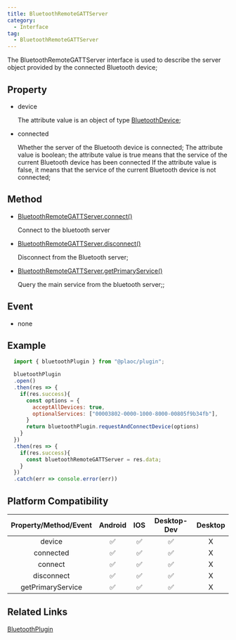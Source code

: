 ```yaml
---
title: BluetoothRemoteGATTServer
category:
  - Interface
tag:
  - BluetoothRemoteGATTServer
---
```


The BluetoothRemoteGATTServer interface is used to describe the server object provided by the connected Bluetooth device;


## Property

  - device

    The attribute value is an object of type [BluetoothDevice](../bluetooth-device/index.md);

  - connected

    Whether the server of the Bluetooth device is connected;
    The attribute value is boolean; the attribute value is true means that the service of the current Bluetooth device has been connected
    If the attribute value is false, it means that the service of the current Bluetooth device is not connected;


## Method

  - [BluetoothRemoteGATTServer.connect()](./connect.md)

    Connect to the bluetooth server

  - [BluetoothRemoteGATTServer.disconnect()](./disconnect.md)

    Disconnect from the Bluetooth server;

  - [BluetoothRemoteGATTServer.getPrimaryService()](./get-primary-service.md)

    Query the main service from the bluetooth server;;

## Event

  - none

## Example
```js
  import { bluetoothPlugin } from "@plaoc/plugin";

  bluetoothPlugin
  .open()
  .then(res => {
    if(res.success){
      const options = {
        acceptAllDevices: true,
        optionalServices: ["00003802-0000-1000-8000-00805f9b34fb"],
      }
      return bluetoothPlugin.requestAndConnectDevice(options)
    }
  })
  .then(res => {
    if(res.success){
      const bluetoothRemoteGATTServer = res.data;
    }
  })
  .catch(err => console.error(err))
```

## Platform Compatibility

| Property/Method/Event       | Android | IOS | Desktop-Dev | Desktop |
|:---------------------------:|:-------:|:---:|:-----------:|:-------:|
| device                      | ✅       | ✅  | ✅          | X       |
| connected                   | ✅       | ✅  | ✅          | X       |
| connect                     | ✅       | ✅  | ✅          | X       |
| disconnect                  | ✅       | ✅  | ✅          | X       |
| getPrimaryService           | ✅       | ✅  | ✅          | X       |

## Related Links

[BluetoothPlugin](../../plugin/bluetooth/index.md)


